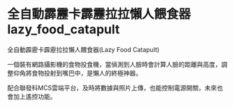 # 全自動霹靂卡霹靂拉拉懶人餵食器 lazy_food_catapult
全自動霹靂卡霹靂拉拉懶人餵食器(Lazy Food Catapult)

一個裝有網路攝影機的食物投食機，當偵測到人臉時會計算人臉的距離與高度，調整仰角將食物投射到嘴巴中，是懶人的終極神器。

配合聯發科MCS雲端平台，及時將數據與照片上傳，也能控制電源開關，未來也會加上遙控功能。
